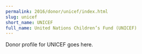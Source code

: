 ```yaml
---
permalink: 2016/donor/unicef/index.html
slug: unicef
short_name: UNICEF
full_name: United Nations Children’s Fund (UNICEF)
---
```


Donor profile for UNICEF goes here.
